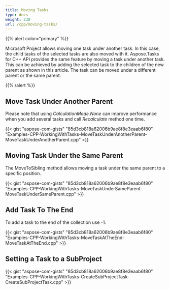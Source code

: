 ```yaml
---
title: Moving Tasks
type: docs
weight: 230
url: /cpp/moving-tasks/
---
```


{{% alert color="primary" %}} 

Microsoft Project allows moving one task under another task. In this case, the child tasks of the selected tasks are also moved with it. Aspose.Tasks for C++ API provides the same feature by moving a task under another task. This can be achieved by adding the selected task to the children of the new parent as shown in this article. The task can be moved under a different parent or the same parent.

{{% /alert %}} 
## **Move Task Under Another Parent**
Please note that using *CalculationMode.None* can improve performance when you add several tasks and call *Recalculate* method one time.

{{< gist "aspose-com-gists" "85d3cb818a62006b9ae8f8e3eaab6f80" "Examples-CPP-WorkingWithTasks-MoveTaskUnderAnotherParent-MoveTaskUnderAnotherParent.cpp" >}}
## **Moving Task Under the Same Parent**
The MoveToSibling method allows moving a task under the same parent to a specific position.

{{< gist "aspose-com-gists" "85d3cb818a62006b9ae8f8e3eaab6f80" "Examples-CPP-WorkingWithTasks-MoveTaskUnderSameParent-MoveTaskUnderSameParent.cpp" >}}
## **Add Task To The End**
To add a task to the end of the collection use -1.

{{< gist "aspose-com-gists" "85d3cb818a62006b9ae8f8e3eaab6f80" "Examples-CPP-WorkingWithTasks-MoveTaskAtTheEnd-MoveTaskAtTheEnd.cpp" >}}
## **Setting a Task to a SubProject**
{{< gist "aspose-com-gists" "85d3cb818a62006b9ae8f8e3eaab6f80" "Examples-CPP-WorkingWithTasks-CreateSubProjectTask-CreateSubProjectTask.cpp" >}}
